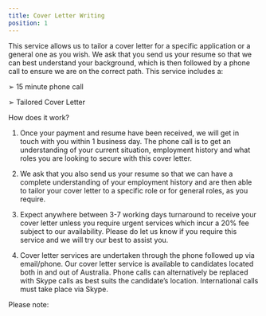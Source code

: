 ```yaml
---
title: Cover Letter Writing
position: 1
---
```

This service allows us to tailor a cover letter for a specific application or a general one as you wish. We ask that you send us your resume so that we can best understand your background, which is then followed by a phone call to ensure we are on the correct path. This service includes a: 

➢	15 minute phone call

➢	Tailored Cover Letter


How does it work?


1.	Once your payment and resume have been received, we will get in touch with you within 1 business day. The phone call is to get an understanding of your current situation, employment history and what roles you are looking to secure with this cover letter.

2.	We ask that you also send us your resume so that we can have a complete understanding of your employment history and are then able to tailor your cover letter to a specific role or for general roles, as you require.

3.	Expect anywhere between 3-7 working days turnaround to receive your cover letter unless you require urgent services which incur a 20% fee subject to our availability. Please do let us know if you require this service and we will try our best to assist you.

4.	Cover letter services are undertaken through the phone followed up via email/phone. Our cover letter service is available to candidates located both in and out of Australia. Phone calls can alternatively be replaced with Skype calls as best suits the candidate’s location. International calls must take place via Skype.


Please note:
